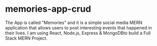 # memories-app-crud

The App is called "Memories" and it is a simple social media MERN application that allows users to post interesting events that happened in their lives.
I am using React, Node.js, Express & MongoDBto build a Full Stack MERN Project.
